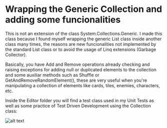 # Wrapping the Generic Collection and adding some funcionalities 

This is not an extension of the class System.Collections.Generic. 
I made this class because I found myself wrapping the generic List<T> class inside another class many times, the reasons are new funcionalities not implemented by the standard List<T> class or to avoid the usage of Linq extensions (Garbage Collector). 
  
Basically, you have Add and Remove operations already checking and raising exceptions for adding null or duplicated elements to the collection and some auxiliar methods such as Shuffle or GetAndRemoveRandomElement(), these are very useful when you're  manipulating a collection of elements like cards, tiles, enemies, characters, etc. 
  
Inside the Editor folder you will find a test class used in my Unit Tests as well as some practice of Test Driven Development using the Collection<T> class:
  
![alt text](https://github.com/ycarowr/Tools/blob/master/GenericCollection/Images/tdd%20collection.GIF)

